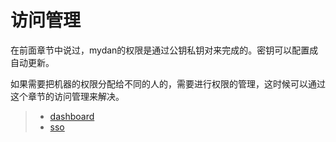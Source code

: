 # 访问管理

在前面章节中说过，mydan的权限是通过公钥私钥对来完成的。密钥可以配置成自动更新。

如果需要把机器的权限分配给不同的人的，需要进行权限的管理，这时候可以通过这个章节的访问管理来解决。

> * [dashboard](/access/dashboard.md)
> * [sso](/access/sso.md)
